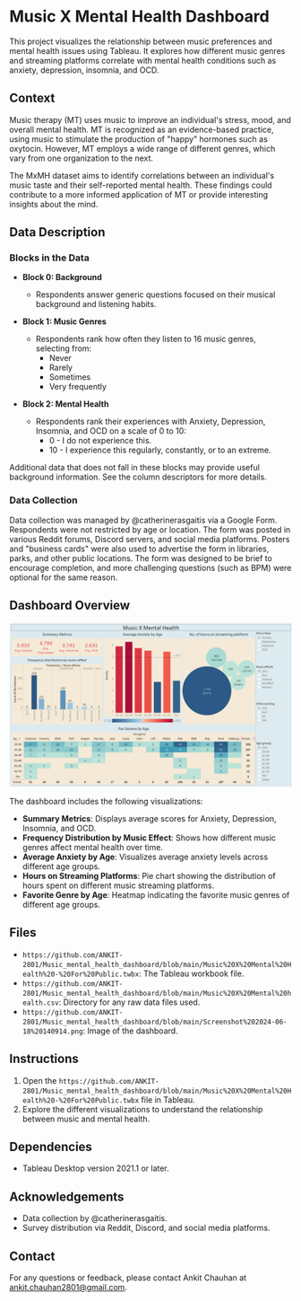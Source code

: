 # Music X Mental Health Dashboard

This project visualizes the relationship between music preferences and mental health issues using Tableau. It explores how different music genres and streaming platforms correlate with mental health conditions such as anxiety, depression, insomnia, and OCD.

## Context

Music therapy (MT) uses music to improve an individual's stress, mood, and overall mental health. MT is recognized as an evidence-based practice, using music to stimulate the production of "happy" hormones such as oxytocin. However, MT employs a wide range of different genres, which vary from one organization to the next.

The MxMH dataset aims to identify correlations between an individual's music taste and their self-reported mental health. These findings could contribute to a more informed application of MT or provide interesting insights about the mind.

## Data Description

### Blocks in the Data

- **Block 0: Background**
  - Respondents answer generic questions focused on their musical background and listening habits.

- **Block 1: Music Genres**
  - Respondents rank how often they listen to 16 music genres, selecting from:
    - Never
    - Rarely
    - Sometimes
    - Very frequently

- **Block 2: Mental Health**
  - Respondents rank their experiences with Anxiety, Depression, Insomnia, and OCD on a scale of 0 to 10:
    - 0 - I do not experience this.
    - 10 - I experience this regularly, constantly, or to an extreme.

Additional data that does not fall in these blocks may provide useful background information. See the column descriptors for more details.

### Data Collection

Data collection was managed by @catherinerasgaitis via a Google Form. Respondents were not restricted by age or location. The form was posted in various Reddit forums, Discord servers, and social media platforms. Posters and "business cards" were also used to advertise the form in libraries, parks, and other public locations. The form was designed to be brief to encourage completion, and more challenging questions (such as BPM) were optional for the same reason.

## Dashboard Overview

![Dashboard Image](https://github.com/ANKIT-2801/Music_mental_health_dashboard/blob/main/Screenshot%202024-06-18%20140914.png)

The dashboard includes the following visualizations:

- **Summary Metrics**: Displays average scores for Anxiety, Depression, Insomnia, and OCD.
- **Frequency Distribution by Music Effect**: Shows how different music genres affect mental health over time.
- **Average Anxiety by Age**: Visualizes average anxiety levels across different age groups.
- **Hours on Streaming Platforms**: Pie chart showing the distribution of hours spent on different music streaming platforms.
- **Favorite Genre by Age**: Heatmap indicating the favorite music genres of different age groups.

## Files

- `https://github.com/ANKIT-2801/Music_mental_health_dashboard/blob/main/Music%20X%20Mental%20Health%20-%20For%20Public.twbx`: The Tableau workbook file.
- `https://github.com/ANKIT-2801/Music_mental_health_dashboard/blob/main/Music%20X%20Mental%20health.csv`: Directory for any raw data files used.
- `https://github.com/ANKIT-2801/Music_mental_health_dashboard/blob/main/Screenshot%202024-06-18%20140914.png`: Image of the dashboard.

## Instructions

1. Open the `https://github.com/ANKIT-2801/Music_mental_health_dashboard/blob/main/Music%20X%20Mental%20Health%20-%20For%20Public.twbx` file in Tableau.
2. Explore the different visualizations to understand the relationship between music and mental health.

## Dependencies

- Tableau Desktop version 2021.1 or later.

## Acknowledgements

- Data collection by @catherinerasgaitis.
- Survey distribution via Reddit, Discord, and social media platforms.

## Contact

For any questions or feedback, please contact Ankit Chauhan at ankit.chauhan2801@gmail.com.

